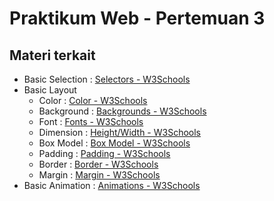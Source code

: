 # Praktikum Web - Pertemuan 3

## Materi terkait
- Basic Selection : [Selectors - W3Schools](https://www.w3schools.com/cssref/css_selectors.asp)
- Basic Layout 
  - Color : [Color - W3Schools](https://www.w3schools.com/css/css_colors.asp)
  - Background : [Backgrounds - W3Schools](https://www.w3schools.com/css/css_background.asp)
  - Font : [Fonts - W3Schools](https://www.w3schools.com/css/css_font.asp)
  - Dimension : [Height/Width - W3Schools](https://www.w3schools.com/css/css_dimension.asp)
  - Box Model : [Box Model - W3Schools](https://www.w3schools.com/css/css_boxmodel.asp)
  - Padding : [Padding - W3Schools](https://www.w3schools.com/css/css_padding.asp)
  - Border : [Border - W3Schools](https://www.w3schools.com/css/css_border.asp)
  - Margin : [Margin - W3Schools](https://www.w3schools.com/css/css_margin.asp)
 - Basic Animation : [Animations - W3Schools](https://www.w3schools.com/css/css3_animations.asp)

